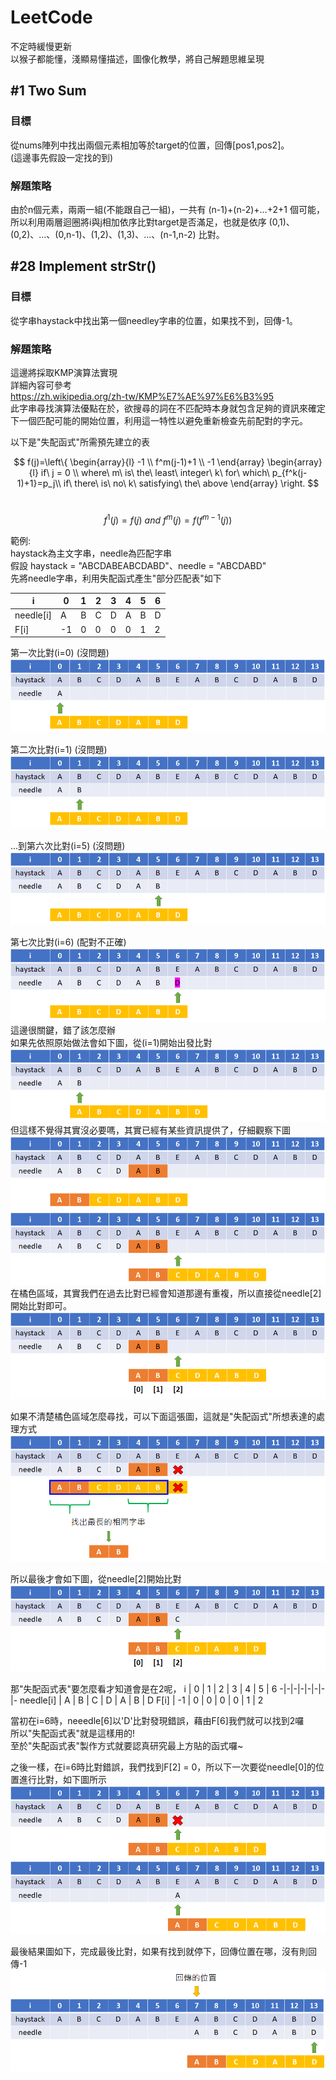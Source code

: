 # LeetCode
不定時緩慢更新<br>
以猴子都能懂，淺顯易懂描述，圖像化教學，將自己解題思維呈現

## #1 Two Sum
### 目標
從nums陣列中找出兩個元素相加等於target的位置，回傳[pos1,pos2]。<br>
(這邊事先假設一定找的到)
### 解題策略
由於n個元素，兩兩一組(不能跟自己一組)，一共有 (n-1)+(n-2)+...+2+1 個可能，<br>
所以利用兩層迴圈將i與j相加依序比對target是否滿足，也就是依序 (0,1)、(0,2)、...、(0,n-1)、(1,2)、(1,3)、...、(n-1,n-2) 比對。

## #28 Implement strStr()
### 目標
從字串haystack中找出第一個needley字串的位置，如果找不到，回傳-1。
### 解題策略
這邊將採取KMP演算法實現<br>
詳細內容可參考<br>
<https://zh.wikipedia.org/zh-tw/KMP%E7%AE%97%E6%B3%95><br>
此字串尋找演算法優點在於，欲搜尋的詞在不匹配時本身就包含足夠的資訊來確定下一個匹配可能的開始位置，利用這一特性以避免重新檢查先前配對的字元。<br>

以下是"失配函式"所需預先建立的表<br>

$$
f(j)=\left\{ 
\begin{array}{l}
  -1 \\ 
  f^m(j-1)+1 \\ 
  -1
\end{array}
\begin{array}{l}
  if\ j = 0 \\ 
  where\ m\ is\ the\ least\ integer\ k\ for\ which\ p_{f^k(j-1)+1}=p_j\\ 
  if\ there\ is\ no\ k\ satisfying\ the\ above
\end{array}
\right.
$$
<br>

$$f^1(j)=f(j)\ and\ f^m(j)= f(f^{m-1}(j))$$

範例:<br>
haystack為主文字串，needle為匹配字串<br>
假設 haystack = "ABCDABEABCDABD"、needle = "ABCDABD"<br>
先將needle字串，利用失配函式產生"部分匹配表"如下<br>

i | 0 | 1 | 2 | 3 | 4 | 5 | 6
-|-|-|-|-|-|-|-
needle[i] | A | B | C | D | A | B | D
F[i] | -1 | 0 | 0 | 0 | 0 | 1 | 2

第一次比對(i=0) (沒問題)<br>
![error](./Resource/%2328/1.png)<br>

第二次比對(i=1) (沒問題)<br>
![error](./Resource/%2328/2.png)<br>

...到第六次比對(i=5) (沒問題)<br>
![error](./Resource/%2328/3.png)<br>

第七次比對(i=6) (配對不正確) 
![error](./Resource/%2328/4.png)
這邊很關鍵，錯了該怎麼辦<br>
如果先依照原始做法會如下圖，從(i=1)開始出發比對<br>
![error](./Resource/%2328/5.png)<br>
但這樣不覺得其實沒必要嗎，其實已經有某些資訊提供了，仔細觀察下圖
![error](./Resource/%2328/6.png)<br>
![error](./Resource/%2328/7.png)<br>
在橘色區域，其實我們在過去比對已經會知道那邊有重複，所以直接從needle[2]開始比對即可。<br>
![error](./Resource/%2328/8.png)<br>

如果不清楚橘色區域怎麼尋找，可以下面這張圖，這就是"失配函式"所想表達的處理方式<br>
![error](./Resource/%2328/9.png)<br>

所以最後才會如下圖，從needle[2]開始比對<br>
![error](./Resource/%2328/10.png)<br>

那"失配函式表"要怎麼看才知道會是在2呢，
i | 0 | 1 | 2 | 3 | 4 | 5 | 6
-|-|-|-|-|-|-|-
needle[i] | A | B | C | D | A | B | D
F[i] | -1 | 0 | 0 | 0 | 0 | 1 | 2

當初在i=6時，neeedle[6]以'D'比對發現錯誤，藉由F[6]我們就可以找到2囉<br>
所以"失配函式表"就是這樣用的!<br>
至於"失配函式表"製作方式就要認真研究最上方貼的函式囉~<br>

之後一樣，在i=6時比對錯誤，我們找到F[2] = 0，所以下一次要從needle[0]的位置進行比對，如下圖所示<br>
![error](./Resource/%2328/11.png)<br>
![error](./Resource/%2328/12.png)<br>

最後結果圖如下，完成最後比對，如果有找到就停下，回傳位置在哪，沒有則回傳-1
![error](./Resource/%2328/13.png)<br>